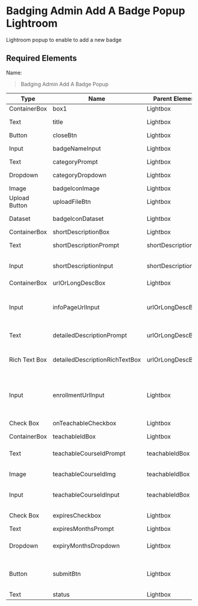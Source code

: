 # Badging Admin Add A Badge Popup Lightroom
Lightroom popup to enable to add a new badge

## Required Elements
Name:
> Badging Admin Add A Badge Popup

| Type          | Name                           | Parent Element      | Attributes                                                                                                                                                                                       |
|---------------|--------------------------------|---------------------|--------------------------------------------------------------------------------------------------------------------------------------------------------------------------------------------------|
| ContainerBox  | box1                           | Lightbox            | Hidden: false, Collapsed: false                                                                                                                                                                  |
| Text          | title                          | Lightbox            | Text: "ADD A BADGE", Hidden: false, Collapsed: false                                                                                                                                             |
| Button        | closeBtn                       | Lightbox            | Text: "X", Hidden: false, Collapsed: false                                                                                                                                                       |
| Input         | badgeNameInput                 | Lightbox            | Required: true, Text: "Badge Name", Hidden: false, Collapsed: false, Enabled: true                                                                                                               |
| Text          | categoryPrompt                 | Lightbox            | Text: "Category:", Hidden: false, Collapsed: false                                                                                                                                               |
| Dropdown      | categoryDropdown               | Lightbox            | Required: true, Hidden: false, Collapsed: false, Enabled: true                                                                                                                                   |
| Image         | badgeIconImage                 | Lightbox            | Image: "Anything", Hidden: true, Collapsed: false                                                                                                                                                |
| Upload Button | uploadFileBtn                  | Lightbox            | Text: "Upload Badge Icon Image File", Hidden: false, Collapsed: false                                                                                                                            |
| Dataset       | badgeIconDataset               | Lightbox            | Collection: Badging-BadgeIcons, Dataset Name: "Badging-BadgeIcons dataset", Mode: R&W                                                                                                            |
| ContainerBox  | shortDescriptionBox            | Lightbox            | Hidden: true, Collapsed: true                                                                                                                                                                    |
| Text          | shortDescriptionPrompt         | shortDescriptionBox | Text: "Short Description (256 characters maximum):", Hidden: true, Collapsed: false                                                                                                              |
| Input         | shortDescriptionInput          | shortDescriptionBox | Required: true, Text: (Placeholder) "Enter the short description here. This is shown in the badge list page.", Hidden: false, Collapsed: false                                                   |
| ContainerBox  | urlOrLongDescBox               | Lightbox            | Hidden: false, Collapsed: false                                                                                                                                                                  |
| Input         | infoPageUrlInput               | urlOrLongDescBox    | Required: false, Text: '(Optional) Info/sales page URL e.g. "https://vibranthawaii.teachable.com/p/business-plan-series"', Hidden: false, Collapsed: false, Enabled: true, Settings->Type: Email |
| Text          | detailedDescriptionPrompt      | urlOrLongDescBox    | Text: "Detailed Description:", Hidden: false, Collapsed: false                                                                                                                                   |
| Rich Text Box | detailedDescriptionRichTextBox | urlOrLongDescBox    | Required: true, Text: (Placeholder) "Enter the detailed descripton here. This is shown in the badge details page.", Hidden: false, Collapsed: false                                              |
| Input         | enrollmentUrlInput             | Lightbox            | Required: false, Text: '(Optional) Enrollment URL e.g. "https://vibranthawaii.teachable.com/p/getting-started"', Hidden: false, Collapsed: false, Enabled: true, Settings->Type: Email           |
| Check Box     | onTeachableCheckbox            | Lightbox            | Test: "Course is on Teachable", Hidden: false, Collapsed: false, Enabled: true                                                                                                                   |
| ContainerBox  | teachableIdBox                 | Lightbox            | Hidden: true, Collapsed: true                                                                                                                                                                    |
| Text          | teachableCourseIdPrompt        | teachableIdBox      | Text: "Teachable Course ID (Teachable->Admin->Course->Information)::", Hidden: false, Collapsed: false                                                                                           |
| Image         | teachableCourseIdImg           | teachableIdBox      | Image: "Teachable Course ID.png", Hidden: false, Collapsed: false                                                                                                                                |
| Input         | teachableCourseIdInput         | teachableIdBox      | Required: false, Text: "Email Address", Hidden: false, Collapsed: false, Enabled: true, Settings->Type: Email                                                                                    |
| Check Box     | expiresCheckbox                | Lightbox            | Test: "Badge expires", Hidden: false, Collapsed: false, Enabled: true                                                                                                                            |
| Text          | expiresMonthsPrompt            | Lightbox            | Text: "Months:", Hidden: true, Collapsed: false                                                                                                                                                  |
| Dropdown      | expiryMonthsDropdown           | Lightbox            | Placeholder Text: Select Expiry Duration after Issuance, Hidden: true, Collapsed: false, Enabled: true                                                                                           |
| Button        | submitBtn                      | Lightbox            | Connected to Data: (Dataset: Badging-BadgeIcons dataset, Click action: Submit, Stay on this page, Label not connected), Text: "Submit", Hidden: true, Collapsed: false, Enabled: false           |
| Text          | status                         | Lightbox            | Text: "Status", Hidden: true, Collapsed: false                                                                                                                                                   |
